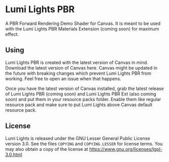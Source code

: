 # Lumi Lights PBR
A PBR Forward Rendering Demo Shader for Canvas. It is meant to be used with the Lumi Lights PBR Materials Extension (coming soon) for maximum effect.

## Using
Lumi Lights PBR is created with the latest version of Canvas in mind. Download the latest version of Canvas here. Canvas might be updated in the future with breaking changes which prevent Lumi Lights PBR from working. Feel free to open an issue when that happens.

Once you have the latest version of Canvas installed, grab the latest release of Lumi Lights PBR (coming soon) and Lumi Lights PBR Ext (also coming soon) and put them in your resource packs folder. Enable them like regular resource pack and make sure to put Lumi Lights above Canvas default resource pack.

## License
Lumi Lights is released under the GNU Lesser General Public License version 3.0. See the files `COPYING` and `COPYING.LESSER` for license terms. You may also obtain a copy of the license at https://www.gnu.org/licenses/lgpl-3.0.html
